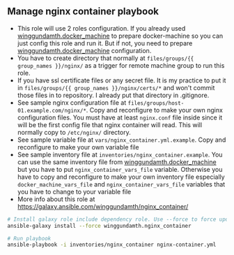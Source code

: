 Manage nginx container playbook
---------------------------------------------------------------------------

- This role will use 2 roles configuration. If you already used [winggundamth.docker_machine](docker_machine.md) to prepare docker-machine so you can just config this role and run it. But if not, you need to prepare [winggundamth.docker_machine](docker_machine.md) configuration.
- You have to create directory that normally at ```files/groups/{{ group_names }}/nginx/``` as a trigger for remote machine group to run this role.
- If you have ssl certificate files or any secret file. It is my practice to put it in ```files/groups/{{ group_names }}/nginx/certs/*``` and won't commit those files in to repository. I already put that directory in .gitignore.
- See sample nginx configuration file at ```files/groups/host-01.example.com/nginx/*```. Copy and reconfigure to make your own nginx configuration files. You must have at least ```nginx.conf``` file inside since it will be the first config file that nginx container will read. This will normally copy to ```/etc/nginx/``` directory.
- See sample variable file at ```vars/nginx_container.yml.example```. Copy and reconfigure to make your own variable file
- See sample inventory file at ```inventories/nginx_container.example```. You can use the same inventory file from [winggundamth.docker_machine](docker_machine.md) but you have to put ```nginx_container_vars_file``` variable. Otherwise you have to copy and reconfigure to make your own inventory file especially ```docker_machine_vars_file``` and ```nginx_container_vars_file``` variables that you have to change to your variable file
- More info about this role at https://galaxy.ansible.com/winggundamth/nginx_container/

```bash
# Install galaxy role include dependency role. Use --force to force update to latest
ansible-galaxy install --force winggundamth.nginx_container

# Run playbook
ansible-playbook -i inventories/nginx_container nginx-container.yml
```
